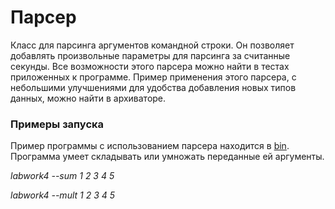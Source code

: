 # Парсер

Класс для парсинга аргументов командной строки. Он позволяет добавлять произвольные параметры для парсинга за считанные секунды.
Все возможности этого парсера можно найти в тестах приложенных к программе.
Пример применения этого парсера, с небольшими улучшениями для удобства добавления новых типов данных, можно найти в архиваторе.

### Примеры запуска

Пример программы с использованием парсера находится в [bin](bin/main.cpp). Программа умеет складывать или умножать переданные ей аргументы.

*labwork4 --sum 1 2 3 4 5*

*labwork4 --mult 1 2 3 4 5*
